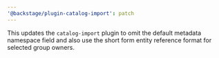 ```yaml
---
'@backstage/plugin-catalog-import': patch
---
```


This updates the `catalog-import` plugin to omit the default metadata namespace
field and also use the short form entity reference format for selected group owners.
